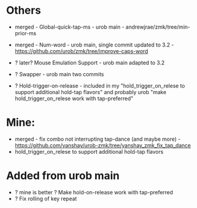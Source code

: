 # Others
- merged - Global-quick-tap-ms - urob main - andrewjrae/zmk/tree/min-prior-ms
- merged - Num-word - urob main, single commit updated to 3.2 - https://github.com/urob/zmk/tree/improve-caps-word

- ? later? Mouse Emulation Support - urob main adapted to 3.2
- ? Swapper - urob main two commits
- ? Hold-trigger-on-release - included in my "hold_trigger_on_relese to support additional hold-tap flavors" and probably urob "make hold_trigger_on_relese work with tap-preferred"

# Mine:
- merged - fix combo not interrupting tap-dance (and maybe more) - https://github.com/yanshay/urob-zmk/tree/yanshay_zmk_fix_tap_dance
- hold_trigger_on_relese to support additional hold-tap flavors

# Added from urob main
- ? mine is better ? Make hold-on-release work with tap-preferred
- ? Fix rolling of key repeat
